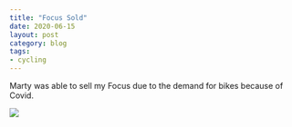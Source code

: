 ```yaml
---
title: "Focus Sold"
date: 2020-06-15
layout: post
category: blog
tags:
- cycling
---
```


Marty was able to sell my Focus due to the demand for bikes because of Covid.
<!--more-->


 ![](/images/2020/)
